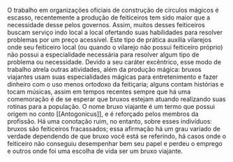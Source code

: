 O trabalho em organizações oficiais de construção de círculos mágicos é escasso, recentemente a produção de feiticeiros tem sido maior que a necessidade desse pelos governos. Assim, muitos desses feiticeiros buscam serviço indo local a local ofertando suas habilidades para resolver problemas por um preço acessível. Este tipo de prática auxilia vilarejos onde seu feiticeiro local (ou quando o vilarejo não possui feiticeiro próprio) não possui a especialidade necessária para resolver algum tipo de problema ou necessidade.
Devido a seu caráter excêntrico, esse modo de trabalho atrela outras atividades, além da produção mágica: bruxos viajantes usam suas especialidades mágicas para entretenimento e fazer dinheiro com o uso menos ortodoxo da feitiçaria; alguns contam histórias e tocam músicas, assim em tempos recentes sempre que há uma comemoração é de se esperar que bruxos estejam atuando realizando suas rotinas para a população.
O nome bruxo viajante é um termo que possui origem no conto [[Antogonicus]], e é reforçado pelos membros da profissão. Há uma conotação ruim, no entanto, sobre esses indivíduos: bruxos são feiticeiros fracassados; essa afirmação há um grau variado de verdade dependendo de que bruxo você está se referindo, há casos onde o feiticeiro não conseguiu desempenhar bem seu papel e perdeu o emprego e outros onde foi uma escolha de vida ser um bruxo viajante.